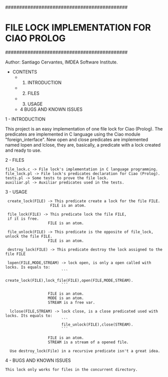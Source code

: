 ############################################
# FILE LOCK IMPLEMENTATION FOR CIAO PROLOG #
############################################

Author: Santiago Cervantes, IMDEA Software Institute.

* CONTENTS
  * 1. INTRODUCTION
  * 2. FILES
  * 3. USAGE
  * 4 BUGS AND KNOWN ISSUES

1 - INTRODUCTION

   This project is an easy implementation of one file lock for Ciao (Prolog). 
   The predicates are implemented in C language using the Ciao module "foreign_interface".
   New open and close predicates are implemented named lopen and lclose, they are, basically,
   a predicate with a lock created and ready to use.


2 - FILES
    
    file_lock.c -> File lock's implementation in C language programming.
    file_lock.pl -> File lock's predicates declaration for Ciao (Prolog).
    tests.pl -> Some tests to prove the file lock.
    auxiliar.pl -> Auxiliar predicates used in the tests.

3 - USAGE

     create_lock(FILE) -> This predicate create a lock for the file FILE.
                        FILE is an atom.

     file_lock(FILE) -> This predicate lock the file FILE,
     if it is free.
                       FILE is an atom.

     file_unlock(FILE) -> This predicate is the opposite of file_lock, unlock the file FILE.
                       FILE is an atom.

     destroy_lock(FILE) -> This predicate destroy the lock assigned to the file FILE 

     lopen(FILE,MODE,STREAM) -> lock open, is only a open called with locks. Is equals to:
                             ```
                             create_lock(FILE),lock_file(FILE),open(FILE,MODE,STREAM).
                             ```
                        
                       FILE is an atom.
                       MODE is an atom.
                       STREAM is a free var.
     
      lclose(FILE,STREAM) -> lock close, is a close predicated used with locks. Its equals to:
                             ```
                             file_unlock(FILE),close(STREAM).
                             ```

                       FILE is an atom.
                       STREAM is a stream of a opened file.

      Use destroy_lock(File) in a recursive predicate isn't a great idea.

4 - BUGS AND KNOWN ISSUES

    This lock only works for files in the concurrent directory.
